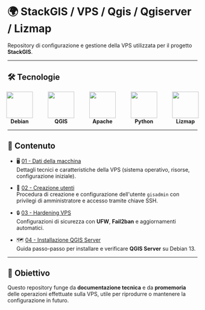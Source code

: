 # 🌍 StackGIS / VPS / Qgis / Qgiserver / Lizmap

Repository di configurazione e gestione della VPS utilizzata per il progetto **StackGIS**.

---

## 🛠️ Tecnologie

<div style="display: flex; justify-content: center; align-items: center; gap: 40px;">
  <div style="text-align: center;">
    <img src="https://www.debian.org/logos/openlogo-nd-100.png" height="70"/><br/>
    <b>Debian</b>
  </div>
  <div style="text-align: center;">
    <img src="https://upload.wikimedia.org/wikipedia/commons/9/91/QGIS_logo_new.svg" height="70"/><br/>
    <b>QGIS</b>
  </div>
  <div style="text-align: center;">
    <img src="https://upload.wikimedia.org/wikipedia/commons/7/7e/Apache_Feather_Logo.svg" height="70"/><br/>
    <b>Apache</b>
  </div>
  <div style="text-align: center;">
    <img src="https://upload.wikimedia.org/wikipedia/commons/c/c3/Python-logo-notext.svg" height="70"/><br/>
    <b>Python</b>
  </div>
  <div style="text-align: center;">
    <img src="https://docs.lizmap.com/3.8/it/_static/logo.png" height="70"/><br/>
    <b>Lizmap</b>
  </div>
</div>


---

## 📂 Contenuto

- 🖥️ [01 - Dati della macchina](01-server-data.md)  
  Dettagli tecnici e caratteristiche della VPS (sistema operativo, risorse, configurazione iniziale).

- 🔑 [02 - Creazione utenti](02-creazione-utenti.md)  
  Procedura di creazione e configurazione dell'utente `gisadmin` con privilegi di amministratore e accesso tramite chiave SSH.

- 🔒 [03 - Hardening VPS](03-hardening-VPS.md)  
  Configurazioni di sicurezza con **UFW**, **Fail2ban** e aggiornamenti automatici.

- 🗺️ [04 - Installazione QGIS Server](04-Installazione-qgis-server.md)  
  Guida passo-passo per installare e verificare **QGIS Server** su Debian 13.

---

## 🎯 Obiettivo

Questo repository funge da **documentazione tecnica** e da **promemoria** delle operazioni effettuate sulla VPS, utile per riprodurre o mantenere la configurazione in futuro.

